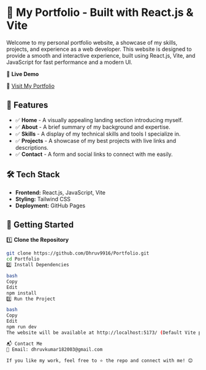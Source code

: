 # 🚀 My Portfolio - Built with React.js & Vite

Welcome to my personal portfolio website, a showcase of my skills, projects, and experience as a web developer. This website is designed to provide a smooth and interactive experience, built using React.js, Vite, and JavaScript for fast performance and a modern UI.

🌟 **Live Demo**

🔗 [Visit My Portfolio](https://dhruv9916.github.io/Portfolio/)

## 📌 Features

- ✅ **Home** - A visually appealing landing section introducing myself.
- ✅ **About** - A brief summary of my background and expertise.
- ✅ **Skills** - A display of my technical skills and tools I specialize in.
- ✅ **Projects** - A showcase of my best projects with live links and descriptions.
- ✅ **Contact** - A form and social links to connect with me easily.

## 🛠️ Tech Stack

- **Frontend:** React.js, JavaScript, Vite
- **Styling:** Tailwind CSS
- **Deployment:** GitHub Pages

## 🚀 Getting Started

1️⃣ **Clone the Repository**

```bash
git clone https://github.com/Dhruv9916/Portfolio.git
cd Portfolio
2️⃣ Install Dependencies

bash
Copy
Edit
npm install
3️⃣ Run the Project

bash
Copy
Edit
npm run dev
The website will be available at http://localhost:5173/ (Default Vite port).

📬 Contact Me
📧 Email: dhruvkumar182003@gmail.com

If you like my work, feel free to ⭐ the repo and connect with me! 😊
